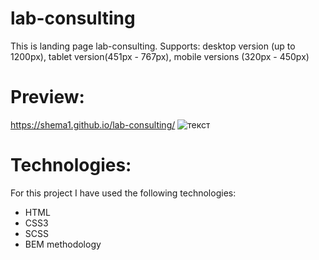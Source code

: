 # lab-consulting
This is landing page lab-consulting.
Supports: desktop version (up to 1200px),
          tablet version(451px - 767px),
          mobile versions (320px - 450px)

# Preview:
 https://shema1.github.io/lab-consulting/
![текст](https://uc5860df280dff9d137e5f18a09d.previews.dropboxusercontent.com/p/thumb/AAnE1XC-tgxcmcNgVtHiD0hnNL4Fv6Mu_X3MeS3oCVf_mheJRUa3JQV8SVnIz22CMm8jGUeJUtV2JOZsLMBDqI_wg-ZaU897B3yTTOUE82g-jB6LmyG3FS0ItgOCZvPac3lADbZcMcGpK7SBBd_IMTwcc-97FGfxKtz6-IiaKF9GQ6ooQAHF-ANZOuDyBLlAjpneCO_0Gyb09ucO1j-YMc_35WoFoTAyXyUosZFMm6PtTnRzG3RSOLfLHTrYQJ0Z3-RCpOnNWFlY_CUVRKp0E6uwsMZi0UZUSY1MSAxHCH9sU0aaQkKNebfXtmMdmhe0FwuSNKdB-cnKRL2j741wX5h83Gxknn5J9LyhmttJohjS3cqq2SnVXvyzTTUVmvvFBHS-jURloZmoo-kV1auGSV72/p.jpeg?size=2048x1536&size_mode=3)

# Technologies:
For this project I have used the following technologies:
* HTML
* CSS3
* SCSS
* BEM methodology


